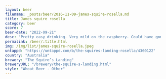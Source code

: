 ```yaml
---
layout: beer
filename: _posts/beer/2016-11-09-james-squire-rosella.md
title: James squire rosella
category: beer
score: 7
beer-date: "2022-09-21"
desc: "Pretty easy drinking. Very mild on the raspberry. Could have gone heavier with wheat to add more depth"
permalink: /beer/:title.html
img: /img/list/james-squire-rosella.jpeg
untappd: "https://untappd.com/b/the-squires-landing-rosella/4360122"
country: "Australia"
brewery: "The Squire’s Landing"
breweryURL: "/brewery/the-squire-s-landing.html"
style: "Wheat Beer - Other"
---
```

